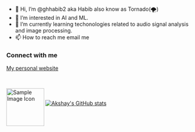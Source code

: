 - 👋 Hi, I’m @ghhabib2 aka Habib also know as Tornado(🌪️)
- 🤖 I’m interested in AI and ML.
- 📗 I’m currently learning techonologies related to audio signal analysis and image processing.
- 📫 How to reach me email me

### Connect with me
[My personal website](http://ghhabib.me)

<br />

[<img align="left" alt="Sample Image Icon" width="100px" src="https://w7.pngwing.com/pngs/407/726/png-transparent-cartoon-school-cartoon-child-child-photography-hand-thumbnail.png" />][StartCodingLink]

<br />

[![Akshay's GitHub stats](https://github-readme-stats.vercel.app/api?username=AkshayAru)](https://github.com/AkshayAru/github-readme-stats)


[StartCodingLink]: https://www.youtube.com/channel/UCBwtZa2OjMg_QtZOTKdDfpg
<!---
ghhabib2/ghhabib2.github.io is a ✨ special ✨ repository because its `README.md` (this file) appears on your GitHub profile.
You can click the Preview link to take a look at your changes.
--->
